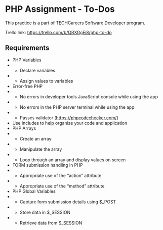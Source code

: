 # PHP Assignment - To-Dos
This practice is a part of TECHCareers Software Developer program. 

Trello link: https://trello.com/b/QBXGgEi8/php-to-do

## Requirements
* PHP Variables
* * Declare variables
* * Assign values to variables
* Error-free PHP
* * No errors in developer tools JavaScript console while using the app
* * No errors in the PHP server terminal while using the app
* * Passes validator (https://phpcodechecker.com/)
* Use includes to help organize your code and application
* PHP Arrays
* * Create an array
* * Manipulate the array
* * Loop through an array and display values on screen
* FORM submission handling in PHP
* * Appropriate use of the “action” attribute
* * Appropriate use of the “method” attribute
* PHP Global Variables
* * Capture form submission details using $_POST
* * Store data in $_SESSION
* * Retrieve data from $_SESSION